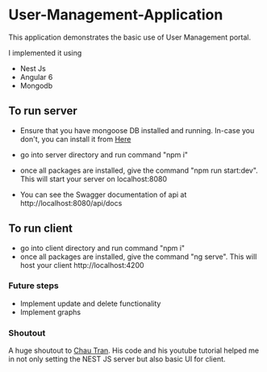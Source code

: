# User-Management-Application

This application demonstrates the basic use of User Management portal. 

I implemented it using 

* Nest Js
* Angular 6
* Mongodb


## To run server

* Ensure that you have mongoose DB installed and running. In-case you don't, you can install it from [Here ](https://docs.mongodb.com/manual/tutorial/install-mongodb-on-windows/)

* go into server directory and run command "npm i"
* once all packages are installed, give the command "npm run start:dev". This will start your server on localhost:8080
* You can see the Swagger documentation of api at http://localhost:8080/api/docs 

## To run client

* go into client directory and run command "npm i"
* once all packages are installed, give the command "ng serve". This will host your client http://localhost:4200



### Future steps
* Implement update and delete functionality
* Implement graphs 



### Shoutout
A huge shoutout to [Chau Tran](https://github.com/nartc/nest-mean). His code and his youtube tutorial helped me in not only setting the NEST JS server but also basic UI for client. 
